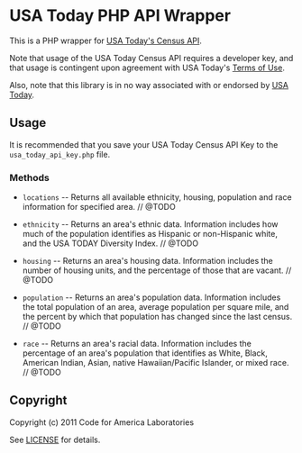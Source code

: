 USA Today PHP API Wrapper
=========================

This is a PHP wrapper for [USA Today's Census
API](http://developer.usatoday.com/docs/read/Census).

Note that usage of the USA Today Census API requires a developer key,
and that usage is contingent upon agreement with USA Today's [Terms of
Use](http://developer.usatoday.com/API_Terms_of_Use).

Also, note that this library is in no way associated with or endorsed by [USA
Today](http://www.usatoday.com/).


Usage
-----

It is recommended that you save your USA Today Census API Key to the
`usa_today_api_key.php` file.

### Methods ###

* `locations` -- Returns all available ethnicity, housing, population and race information for specified area.
	// @TODO

* `ethnicity` -- Returns an area's ethnic data. Information includes how much of the population identifies as Hispanic or non-Hispanic white, and the USA TODAY Diversity Index.
	// @TODO

* `housing` -- Returns an area's housing data. Information includes the number of housing units, and the percentage of those that are vacant.
	// @TODO

* `population` -- Returns an area's population data. Information includes the total population of an area, average population per square mile, and the percent by which that population has changed since the last census.
	// @TODO

* `race` -- Returns an area's racial data. Information includes the percentage of an area's population that identifies as White, Black, American Indian, Asian, native Hawaiian/Pacific Islander, or mixed race.
	// @TODO

Copyright
---------

Copyright (c) 2011 Code for America Laboratories

See [LICENSE](https://github.com/codeforamerica/USA-Today-Census/blob/master/LICENSE.md)
for details.